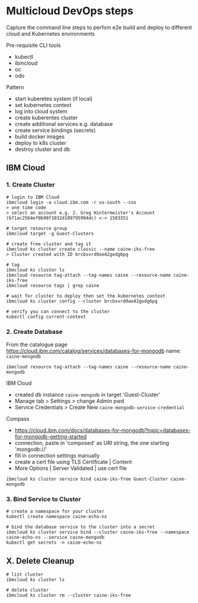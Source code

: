 # Multicloud DevOps steps
Capture the command line steps to perfom e2e build and deploy to different cloud and Kubernetes environments

Pre-requisite CLI tools
- kubectl
- ibmcloud
- oc
- odo

Pattern
- start kuberetes system (if local)
- set kubernetes context
- log into cloud system
- create kuberentes cluster
- create additional services e.g. database
- create service bindings (secrets)
- build docker images
- deploy to k8s cluster
- destroy cluster and db


## IBM Cloud
### 1. Create Cluster
```
# login to IBM Cloud
ibmcloud login -a cloud.ibm.com -r us-south --sso
> one time code
> select an account e.g. 2. Greg Hintermeister's Account (b71ac2564ef0b98f1032d189795994dc) <-> 1583351

# target resource group
ibmcloud target -g Guest-Clusters

# create free cluster and tag it
ibmcloud ks cluster create classic --name caine-iks-free 
> Cluster created with ID brcbsvrd0ae42godg6pg

# tag
ibmcloud ks cluster ls
ibmcloud resource tag-attach --tag-names caine --resource-name caine-iks-free
ibmcloud resource tags | grep caine

# wait for cluster to deploy then set the kubernetes context
ibmcloud ks cluster config --cluster brcbsvrd0ae42godg6pg

# verify you can connect to the cluster
kubectl config current-context
```

### 2. Create Database
From the catalogue page https://cloud.ibm.com/catalog/services/databases-for-mongodb
name: `caine-mongodb`
```
ibmcloud resource tag-attach --tag-names caine --resource-name caine-mongodb
```
IBM Cloud
- created db instance `caine-mongodb` in target 'Guest-Cluster'
- Manage tab > Settings > change Admin pwd
- Service Credentials > Create New `caine-mongodb-service-credential`

Compass
- https://cloud.ibm.com/docs/databases-for-mongodb?topic=databases-for-mongodb-getting-started
- connection, paste in 'composed' as URI string, the one starting 'mongodb://'
- fill in connection settings manually
- create a cert file using TLS Certificate | Content 
- More Options | Server Validated | use cert file

```
ibmcloud ks cluster service bind caine-iks-free Guest-Cluster caine-mongodb
```

### 3. Bind Service to Cluster
```
# create a namespace for your cluster
kubectl create namespace caine-echo-ns

# bind the database service to the cluster into a secret
ibmcloud ks cluster service bind --cluster caine-iks-free --namespace caine-echo-ns --service caine-mongodb
kubectl get secrets -n caine-echo-ns

```

## X. Delete Cleanup
```
# list cluster
ibmcloud ks cluster ls

# delete cluster
ibmcloud ks cluster rm --cluster caine-iks-free
```